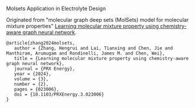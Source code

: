 Molsets Application in Electrolyte Design

Originated from "molecular graph deep sets (MolSets) model for molecular mixture properties" [Learning molecular mixture property using chemistry-aware graph neural network](https://doi.org/10.1103/PRXEnergy.3.023006).
```
@article{zhang2024molsets,
   author = {Zhang, Hengrui and Lai, Tianxing and Chen, Jie and Manthiram, Arumugam and Rondinelli, James M. and Chen, Wei},
   title = {Learning molecular mixture property using chemistry-aware graph neural network},
   journal = {PRX Energy},
   year = {2024},
   volume = {3},
   number = {2},
   pages = {023006},
   doi = {10.1103/PRXEnergy.3.023006}
}
```
